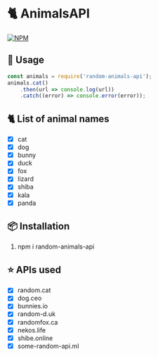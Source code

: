 # 🐈 AnimalsAPI

[![NPM](https://nodei.co/npm/random-animals-api.png)](https://nodei.co/npm/random-animals-api/)

## 📝 Usage
```js
const animals = require('random-animals-api'); 
animals.cat()
    .then(url => console.log(url))
    .catch((error) => console.error(error));
```

## 🐈 List of animal names

- [x] cat
- [x] dog
- [x] bunny
- [x] duck
- [x] fox
- [x] lizard
- [x] shiba
- [x] kala
- [x] panda

## 📦 Installation

1. npm i random-animals-api

## ⭐️ APIs used

- [x] random.cat
- [x] dog.ceo
- [x] bunnies.io
- [x] random-d.uk
- [x] randomfox.ca
- [x] nekos.life
- [x] shibe.online
- [x] some-random-api.ml
